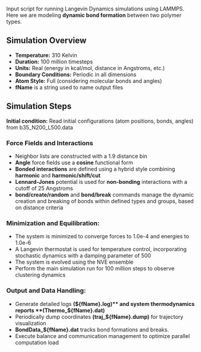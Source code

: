 Input script for running Langevin Dynamics simulations using LAMMPS. Here we are modeling __dynamic bond formation__ between two polymer types.

## Simulation Overview
- **Temperature:** 310 Kelvin
- **Duration:** 100 million timesteps
- **Units:** Real (energy in kcal/mol, distance in Angstroms, etc.)
- **Boundary Conditions:** Periodic in all dimensions
- **Atom Style:** Full (considering molecular bonds and angles)
- **fName** is a string used to name output files

## Simulation Steps

**Initial condition:** Read initial configurations (atom positions, bonds, angles) from b35_N200_L500.data

### Force Fields and Interactions
- Neighbor lists are constructed with a 1.9 distance bin
- **Angle** force fields use a **cosine** functional form
- **Bonded interactions** are defined using a hybrid style combining **harmonic** and **harmonic/shift/cut**
- **Lennard-Jones** potential is used for **non-bonding** interactions with a cutoff of 25 Angstroms
- **bond/create/random** and **bond/break** commands manage the dynamic creation and breaking of bonds within defined types and groups, based on distance criteria

### Minimization and Equilibration:

- The system is minimized to converge forces to 1.0e-4 and energies to 1.0e-6
- A Langevin thermostat is used for temperature control, incorporating stochastic dynamics with a damping parameter of 500
- The system is evolved using the NVE ensemble
- Perform the main simulation run for 100 million steps to observe clustering dynamics

### Output and Data Handling:

- Generate detailed logs  **(${fName}.log)** and system thermodynamics reports **(Thermo_${fName}.dat)** 
- Periodically dump coordinates **(traj_${fName}.dump)** for trajectory visualization
- **BondData_${fName}.dat** tracks bond formations and breaks.
- Execute balance and communication management to optimize parallel computation load
